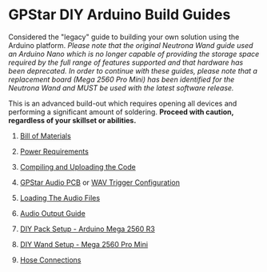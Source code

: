 <h1><span class="logo-icon"></span> GPStar DIY Arduino Build Guides</h1>

Considered the "legacy" guide to building your own solution using the Arduino platform. *Please note that the original Neutrona Wand guide used an Arduino Nano which is no longer capable of providing the storage space required by the full range of features supported and that hardware has been deprecated. In order to continue with these guides, please note that a replacement board (Mega 2560 Pro Mini) has been identified for the Neutrona Wand and MUST be used with the latest software release.*

This is an advanced build-out which requires opening all devices and performing a significant amount of soldering. **Proceed with caution, regardless of your skillset or abilities.**

1. [Bill of Materials](DIY_BOM.md)

1. [Power Requirements](POWER.md)

1. [Compiling and Uploading the Code](DIY_FLASHING.md)

1. [GPStar Audio PCB](GPSTAR_AUDIO_PCB.md) or [WAV Trigger Configuration](WAVTRIGGER.md)

1. [Loading The Audio Files](AUDIO_FILES.md)

1. [Audio Output Guide](SOUND.md)

1. [DIY Pack Setup - Arduino Mega 2560 R3](DIY_PACK.md)

1. [DIY Wand Setup - Mega 2560 Pro Mini](DIY_WAND.md)

1. [Hose Connections](HOSE.md)
